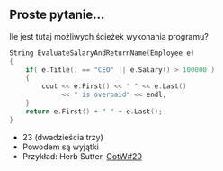 ## Proste pytanie…

Ile jest tutaj możliwych ścieżek wykonania programu?

```cpp
String EvaluateSalaryAndReturnName(Employee e)
{
    if( e.Title() == "CEO" || e.Salary() > 100000 )
    {
        cout << e.First() << " " << e.Last()
             << " is overpaid" << endl;
    }
    return e.First() + " " + e.Last();
}

```

* <!-- .element: class="fragment fade-in" --> 23 (dwadzieścia trzy)
* <!-- .element: class="fragment fade-in" --> Powodem są wyjątki
* <!-- .element: class="fragment fade-in" --> Przykład: Herb Sutter, <a href="http://www.gotw.ca/gotw/020.htm">GotW#20</a>
